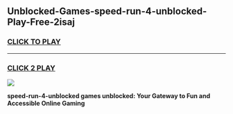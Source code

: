 
## Unblocked-Games-speed-run-4-unblocked-Play-Free-2isaj
<h3>
<a href="https://premium76.site?title=speed-run-4-unblocked&ref=18A1">CLICK TO PLAY</a></h3>
<hr>

<h3>
<a href="https://premium76.site?title=speed-run-4-unblocked&ref=18A1">CLICK 2 PLAY</a>
  
</h3>

<a href="https://premium76.site?title=speed-run-4-unblocked&ref=18A1"><img src="https://clearcache.store/games.png"></a>


**speed-run-4-unblocked games unblocked: Your Gateway to Fun and Accessible Online Gaming**
